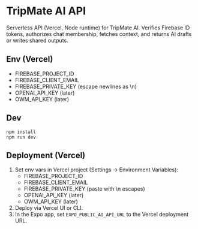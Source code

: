 # TripMate AI API

Serverless API (Vercel, Node runtime) for TripMate AI. Verifies Firebase ID tokens, authorizes chat membership, fetches context, and returns AI drafts or writes shared outputs.

## Env (Vercel)
- FIREBASE_PROJECT_ID
- FIREBASE_CLIENT_EMAIL
- FIREBASE_PRIVATE_KEY (escape newlines as \n)
- OPENAI_API_KEY (later)
- OWM_API_KEY (later)

## Dev
```
npm install
npm run dev
```

## Deployment (Vercel)
1) Set env vars in Vercel project (Settings → Environment Variables):
   - FIREBASE_PROJECT_ID
   - FIREBASE_CLIENT_EMAIL
   - FIREBASE_PRIVATE_KEY (paste with \n escapes)
   - OPENAI_API_KEY (later)
   - OWM_API_KEY (later)
2) Deploy via Vercel UI or CLI.
3) In the Expo app, set `EXPO_PUBLIC_AI_API_URL` to the Vercel deployment URL.



